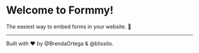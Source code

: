 # Welcome to Formmy!

The easiest way to embed forms in your website. 👻

---

Built with ❤️ by @BrendaOrtega & @blissito.
